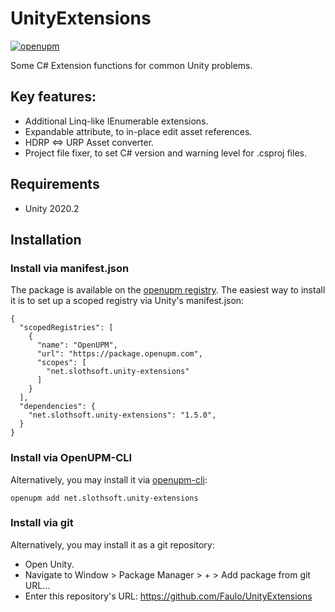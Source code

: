 # UnityExtensions
[![openupm](https://img.shields.io/npm/v/net.slothsoft.unity-extensions?label=openupm&registry_uri=https://package.openupm.com)](https://openupm.com/packages/net.slothsoft.unity-extensions/)

Some C# Extension functions for common Unity problems.

## Key features:
- Additional Linq-like IEnumerable extensions.
- Expandable attribute, to in-place edit asset references.
- HDRP <=> URP Asset converter.
- Project file fixer, to set C# version and warning level for .csproj files.

## Requirements
- Unity 2020.2

## Installation
### Install via manifest.json
The package is available on the [openupm registry](https://openupm.com/packages/net.slothsoft.unity-extensions/). The easiest way to install it is to set up a scoped registry via Unity's manifest.json:
```
{
  "scopedRegistries": [
    {
      "name": "OpenUPM",
      "url": "https://package.openupm.com",
      "scopes": [
		"net.slothsoft.unity-extensions"
      ]
    }
  ],
  "dependencies": {
    "net.slothsoft.unity-extensions": "1.5.0",
  }
}
```

### Install via OpenUPM-CLI
Alternatively, you may install it via [openupm-cli](https://github.com/openupm/openupm-cli):
```
openupm add net.slothsoft.unity-extensions
```

### Install via git
Alternatively, you may install it as a git repository:
- Open Unity.
- Navigate to Window > Package Manager > + > Add package from git URL...
- Enter this repository's URL: https://github.com/Faulo/UnityExtensions